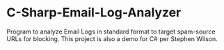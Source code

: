 # C-Sharp-Email-Log-Analyzer
Program to analyze Email Logs in standard format to target spam-source URLs for blocking. This project is also a demo for C# per Stephen Wilson.

